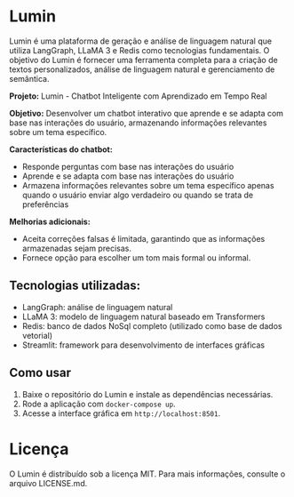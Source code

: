 # Lumin

Lumin é uma plataforma de geração e análise de linguagem natural que utiliza LangGraph, LLaMA 3 e Redis como tecnologias fundamentais. O objetivo do Lumin é fornecer uma ferramenta completa para a criação de textos personalizados, análise de linguagem natural e gerenciamento de semântica.

**Projeto:** Lumin - Chatbot Inteligente com Aprendizado em Tempo Real

**Objetivo:** Desenvolver um chatbot interativo que aprende e se adapta com base nas interações do usuário, armazenando informações relevantes sobre um tema específico.

**Características do chatbot:**
* Responde perguntas com base nas interações do usuário
* Aprende e se adapta com base nas interações do usuário
* Armazena informações relevantes sobre um tema específico apenas quando o usuário enviar algo verdadeiro ou quando se trata de preferências

**Melhorias adicionais:**

* Aceita correções falsas é limitada, garantindo que as informações armazenadas sejam precisas.
* Fornece opção para escolher um tom mais formal ou informal.

## Tecnologias utilizadas:
* LangGraph: análise de linguagem natural
* LLaMA 3: modelo de linguagem natural baseado em Transformers
* Redis: banco de dados NoSql completo (utilizado como base de dados vetorial)
* Streamlit: framework para desenvolvimento de interfaces gráficas

## Como usar
1. Baixe o repositório do Lumin e instale as dependências necessárias.
2. Rode a aplicação com `docker-compose up`.
3. Acesse a interface gráfica em `http://localhost:8501`.


# Licença
O Lumin é distribuído sob a licença MIT. Para mais informações, consulte o arquivo LICENSE.md.
